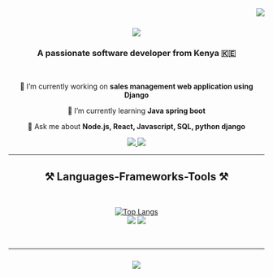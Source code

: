 <img align="right" src="https://visitor-badge.laobi.icu/badge?page_id=itMakai.itMakai" />

<h1 align="center">
    <img src="https://readme-typing-svg.herokuapp.com/?font=Righteous&size=35&center=true&vCenter=true&width=500&height=70&duration=4000&lines=Hi+There!+👋;+I'm+DANIEL+MAKAI!;" />
</h1>

<h3 align="center">A passionate software developer from Kenya 🇰🇪</h3>

<br/>

<div align="center">
 
 🔭 I’m currently working on **sales management web application using Django**
 
 🌱 I’m currently learning **Java spring boot**

 💬 Ask me about **Node.js, React, Javascript, SQL, python django**


 
 </div>
 
<div align="center"> 
  <a href="mailto:danielmakai92@gmail.com">
    <img src="https://img.shields.io/badge/Gmail-333333?style=for-the-badge&logo=gmail&logoColor=red" />
  </a>
  <a href="https://www.linkedin.com/in/makaisoftmak" target="_blank">
    <img src="https://img.shields.io/badge/LinkedIn-0077B5?style=for-the-badge&logo=linkedin&logoColor=white" target="_blank" />
  </a>
 
</div>

 <hr/>
 
<h2 align="center">⚒️ Languages-Frameworks-Tools ⚒️</h2>
<br/>

<div align="center">
    
[![Top Langs](https://github-readme-stats.vercel.app/api/top-langs/?username=itMakai&langs_count=8)](https://github.com/itMakai/github-readme-stats) 
<br/>
    <img src="https://skillicons.dev/icons?i=react,bootstrap,mui,html,css,vscode,github,tailwind,git,r" />
    <img src="https://skillicons.dev/icons?i=nodejs,python,javascript,typescript,c,java,nextjs,mysql,C++" /><br>
</div>

<br/>
<hr/>



<h3 align="center">
    <img src="https://readme-typing-svg.herokuapp.com/?font=Righteous&size=25&center=true&vCenter=true&width=500&height=70&duration=4000&lines=Thanks+for+visiting!+✌️;+Shoot+me+a+message+on+Linkedin!;I'm+always+down+to+collab+:)">
</h3>

<br/>
